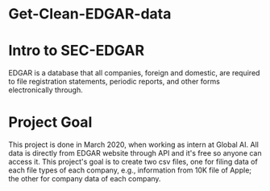 # Get-Clean-EDGAR-data

# Intro to SEC-EDGAR
EDGAR is a database that all companies, foreign and domestic, are required to file registration statements, periodic reports, and other forms electronically through.

# Project Goal
This project is done in March 2020, when working as intern at Global AI. All data is directly from EDGAR website through API and it's free so anyone can access it. This project's goal is to create two csv files, one for filing data of each file types of each company, e.g., information from 10K file of Apple; the other for company data of each company.
